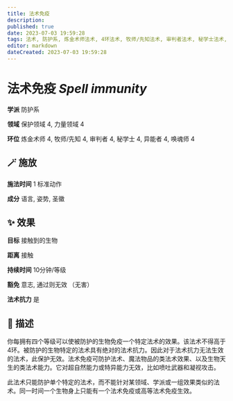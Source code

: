 ```yaml
---
title: 法术免疫
description: 
published: true
date: 2023-07-03 19:59:28
tags: 法术, 防护系, 炼金术师法术, 4环法术, 牧师/先知法术, 审判者法术, 秘学士法术, 异能者法术, 唤魂师法术, 保护领域, 力量领域
editor: markdown
dateCreated: 2023-07-03 19:59:28
---
```


# **法术免疫** *Spell immunity*

**学派** 防护系 

**领域** 保护领域 4, 力量领域 4

**环位** 炼金术师 4, 牧师/先知 4, 审判者 4, 秘学士 4, 异能者 4, 唤魂师 4

## 🪄 施放

**施法时间** 1 标准动作

**成分** 语言, 姿势, 圣徽

## ✨ 效果 

**目标** 接触到的生物 

**距离** 接触  

**持续时间** 10分钟/等级 

**豁免** 意志, 通过则无效 （无害）

**法术抗力** 是

## 📖 描述

你每拥有四个等级可以使被防护的生物免疫一个特定法术的效果。该法术不得高于4环。被防护的生物特定的法术具有绝对的法术抗力。因此对于法术抗力无法生效的法术，此保护无效。法术免疫可防护法术、魔法物品的类法术效果、以及生物天生的类法术能力。它对超自然能力或特异能力无效，比如喷吐武器和凝视攻击。

此法术只能防护单个特定的法术，而不能针对某领域、学派或一组效果类似的法术。同一时间一个生物身上只能有一个法术免疫或高等法术免疫生效。
    